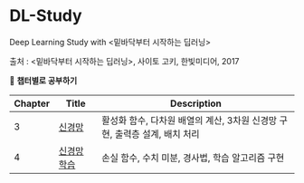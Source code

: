 # DL-Study
Deep Learning Study with <밑바닥부터 시작하는 딥러닝>

출처 : <밑바닥부터 시작하는 딥러닝>, 사이토 고키, 한빛미디어, 2017


📓 **챕터별로 공부하기**

Chapter|Title|Description
---|---|---
3|[신경망](https://github.com/SoyeonHH/DL/blob/main/03NN.ipynb)|활성화 함수, 다차원 배열의 계산, 3차원 신경망 구현, 출력층 설계, 배치 처리
4|[신경망 학습](https://github.com/SoyeonHH/DL/blob/main/04NN-learning.ipynb)|손실 함수, 수치 미분, 경사법, 학습 알고리즘 구현

